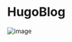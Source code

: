 # HugoBlog
![image](https://user-images.githubusercontent.com/60636597/109563257-dfdf7400-7b22-11eb-82e7-8eab7d66d58a.png)
